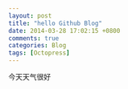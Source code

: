 ```yaml
---
layout: post
title: "hello Github Blog"
date: 2014-03-28 17:02:15 +0800
comments: true
categories: Blog
tags: [Octopress]
---
```



今天天气很好